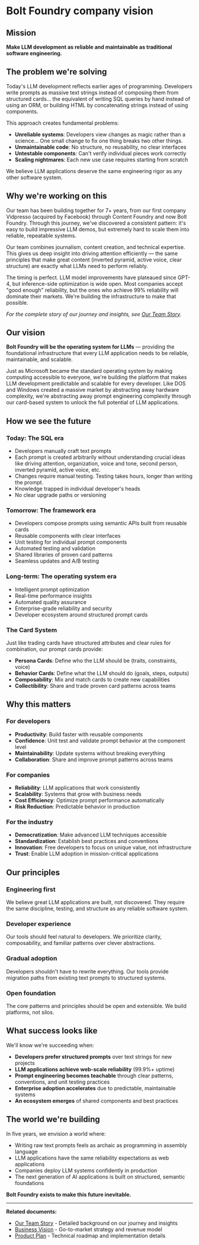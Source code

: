 # Bolt Foundry company vision

## Mission

**Make LLM development as reliable and maintainable as traditional software
engineering.**

## The problem we're solving

Today's LLM development reflects earlier ages of programming. Developers write
prompts as massive text strings instead of composing them from structured cards...
the equivalent of writing SQL queries by hand instead of using an ORM, or
building HTML by concatenating strings instead of using components.

This approach creates fundamental problems:

- **Unreliable systems**: Developers view changes as magic rather than a
  science... One small change to fix one thing breaks two other things.
- **Unmaintainable code**: No structure, no reusability, no clear interfaces
- **Untestable components**: Can't verify individual pieces work correctly
- **Scaling nightmares**: Each new use case requires starting from scratch

We believe LLM applications deserve the same engineering rigor as any other
software system.

## Why we're working on this

Our team has been building together for 7+ years, from our first company
Vidpresso (acquired by Facebook) through Content Foundry and now Bolt Foundry.
Through this journey, we've discovered a consistent pattern: it's easy to build
impressive LLM demos, but extremely hard to scale them into reliable, repeatable
systems.

Our team combines journalism, content creation, and technical expertise. This
gives us deep insight into driving attention efficiently — the same principles
that make great content (inverted pyramid, active voice, clear structure) are
exactly what LLMs need to perform reliably.

The timing is perfect. LLM model improvements have plateaued since GPT-4, but
inference-side optimization is wide open. Most companies accept "good enough"
reliability, but the ones who achieve 99% reliability will dominate their
markets. We're building the infrastructure to make that possible.

_For the complete story of our journey and insights, see
[Our Team Story](./team-story.md)._

## Our vision

**Bolt Foundry will be the operating system for LLMs** — providing the
foundational infrastructure that every LLM application needs to be reliable,
maintainable, and scalable.

Just as Microsoft became the standard operating system by making computing
accessible to everyone, we're building the platform that makes LLM development
predictable and scalable for every developer. Like DOS and Windows created a
massive market by abstracting away hardware complexity, we're abstracting away
prompt engineering complexity through our card-based system to unlock the full
potential of LLM applications.

## How we see the future

### Today: The SQL era

- Developers manually craft text prompts
- Each prompt is created arbitrarily without understanding crucial ideas like
  driving attention, organization, voice and tone, second person, inverted
  pyramid, active voice, etc.
- Changes require manual testing. Testing takes hours, longer than writing the
  prompt.
- Knowledge trapped in individual developer's heads
- No clear upgrade paths or versioning

### Tomorrow: The framework era

- Developers compose prompts using semantic APIs built from reusable cards
- Reusable components with clear interfaces
- Unit testing for individual prompt components
- Automated testing and validation
- Shared libraries of proven card patterns
- Seamless updates and A/B testing

### Long-term: The operating system era

- Intelligent prompt optimization
- Real-time performance insights
- Automated quality assurance
- Enterprise-grade reliability and security
- Developer ecosystem around structured prompt cards

### The Card System

Just like trading cards have structured attributes and clear rules for combination,
our prompt cards provide:
- **Persona Cards**: Define who the LLM should be (traits, constraints, voice)
- **Behavior Cards**: Define what the LLM should do (goals, steps, outputs)
- **Composability**: Mix and match cards to create new capabilities
- **Collectibility**: Share and trade proven card patterns across teams

## Why this matters

### For developers

- **Productivity**: Build faster with reusable components
- **Confidence**: Unit test and validate prompt behavior at the component level
- **Maintainability**: Update systems without breaking everything
- **Collaboration**: Share and improve prompt patterns across teams

### For companies

- **Reliability**: LLM applications that work consistently
- **Scalability**: Systems that grow with business needs
- **Cost Efficiency**: Optimize prompt performance automatically
- **Risk Reduction**: Predictable behavior in production

### For the industry

- **Democratization**: Make advanced LLM techniques accessible
- **Standardization**: Establish best practices and conventions
- **Innovation**: Free developers to focus on unique value, not infrastructure
- **Trust**: Enable LLM adoption in mission-critical applications

## Our principles

### Engineering first

We believe great LLM applications are built, not discovered. They require the
same discipline, testing, and structure as any reliable software system.

### Developer experience

Our tools should feel natural to developers. We prioritize clarity,
composability, and familiar patterns over clever abstractions.

### Gradual adoption

Developers shouldn't have to rewrite everything. Our tools provide migration
paths from existing text prompts to structured systems.

### Open foundation

The core patterns and principles should be open and extensible. We build
platforms, not silos.

## What success looks like

We'll know we're succeeding when:

- **Developers prefer structured prompts** over text strings for new projects
- **LLM applications achieve web-scale reliability** (99.9%+ uptime)
- **Prompt engineering becomes teachable** through clear patterns, conventions,
  and unit testing practices
- **Enterprise adoption accelerates** due to predictable, maintainable systems
- **An ecosystem emerges** of shared components and best practices

## The world we're building

In five years, we envision a world where:

- Writing raw text prompts feels as archaic as programming in assembly language
- LLM applications have the same reliability expectations as web applications
- Companies deploy LLM systems confidently in production
- The next generation of AI applications is built on structured, semantic
  foundations

**Bolt Foundry exists to make this future inevitable.**

---

**Related documents:**

- [Our Team Story](./team-story.md) - Detailed background on our journey and
  insights
- [Business Vision](./business-vision.md) - Go-to-market strategy and revenue
  model
- [Product Plan](./product-plan.md) - Technical roadmap and implementation
  details
